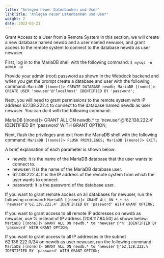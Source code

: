 ```yaml
---
title: "Anlegen neuer Datenbanken und User"
linkTitle: "Anlegen neuer Datenbanken und User"
weight: 2
date: 2023-02-21
---
```



Grant Access to a User from a Remote System
In this section, we will create a new database named newdb and a user named newuser, and grant access to the remote system to connect to the database newdb as user newuser.

First, log in to the MariaDB shell with the following command:
``$ mysql -u admin -p``

Provide your admin (root) password as shown in the Webdock backend and when you get the prompt create a database and user with the following command:
``MariaDB [(none)]> CREATE DATABASE newdb;
MariaDB [(none)]> CREATE USER 'newuser'@'localhost' IDENTIFIED BY 'password';``

Next, you will need to grant permissions to the remote system with IP address 62.138.222.4 to connect to the database named newdb as user newuser. You can do it with the following command:

MariaDB [(none)]> GRANT ALL ON newdb.* to 'newuser'@'62.138.222.4' IDENTIFIED BY 'password' WITH GRANT OPTION;

Next, flush the privileges and exit from the MariaDB shell with the following command:
``MariaDB [(none)]> FLUSH PRIVILEGES;
MariaDB [(none)]> EXIT;``

A brief explanation of each parameter is shown below:
* newdb: It is the name of the MariaDB database that the user wants to connect to.
* newuser: It is the name of the MariaDB database user.
* 62.138.222.4: It is the IP address of the remote system from which the user wants to connect.
* password: It is the password of the database user.

If you want to grant remote access on all databases for newuser, run the following command:
``MariaDB [(none)]> GRANT ALL ON *.* to 'newuser'@'62.138.222.4' IDENTIFIED BY 'password' WITH GRANT OPTION;``

If you want to grant access to all remote IP addresses on newdb as newuser, use % instead of IP address (208.117.84.50) as shown below:
``MariaDB [(none)]> GRANT ALL ON newdb.* to 'newuser'@'%' IDENTIFIED BY 'password' WITH GRANT OPTION;``

If you want to grant access to all IP addresses in the subnet 62.138.222.0/24 on newdb as user newuser, run the following command:
``MariaDB [(none)]> GRANT ALL ON newdb.* to 'newuser'@'62.138.222.%' IDENTIFIED BY 'password' WITH GRANT OPTION;``